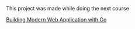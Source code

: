 This project was made while doing the next course

[Building Modern Web Application with Go](https://www.udemy.com/course/building-modern-web-applications-with-go/)